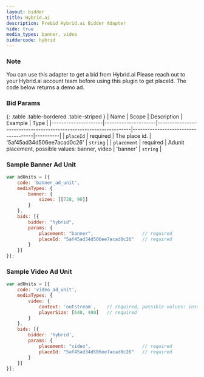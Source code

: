 ```yaml
---
layout: bidder
title: Hybrid.ai
description: Prebid Hybrid.ai Bidder Adapter
hide: true
media_types: banner, video
biddercode: hybrid
---
```


### Note

You can use this adapter to get a bid from Hybrid.ai
Please reach out to your Hybrid.ai account team before using this plugin to get placeId.
The code below returns a demo ad.


### Bid Params

{: .table .table-bordered .table-striped }
| Name                | Scope               | Description                                                       | Example                             | Type     |
|---------------------|---------------------|-------------------------------------------------------------------|-------------------------------------|----------|
| `placeId`           | required            | The place id.                                                     | '5af45ad34d506ee7acad0c26'            | `string` |
| `placement`         | required            | Adunit placement, possible values: banner, video                  | 'banner'                              | `string` |


### Sample Banner Ad Unit

```js
var adUnits = [{
    code: 'banner_ad_unit',
    mediaTypes: {
        banner: {
            sizes: [[728, 90]]
        }
    },
    bids: [{
        bidder: "hybrid",
        params: {
            placement: "banner",                  // required
            placeId: "5af45ad34d506ee7acad0c26"   // required
        }
    }]
}];
```

### Sample Video Ad Unit

```js
var adUnits = [{
    code: 'video_ad_unit',
    mediaTypes: {
        video: {
            context: 'outstream',    // required, possible values: instream, outstream 
            playerSize: [640, 480]   // required
        }
    },
    bids: [{
        bidder: 'hybrid',
        params: {
            placement: "video",                   // required
            placeId: "5af45ad34d506ee7acad0c26"   // required
        }
    }]
}];
```
